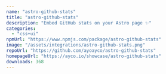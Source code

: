 ```yaml
---
name: "astro-github-stats"
title: "astro-github-stats"
description: "Embed GitHub stats on your Astro page ✨"
categories:
  - "css+ui"
npmUrl: "https://www.npmjs.com/package/astro-github-stats"
image: "/assets/integrations/astro-github-stats.png"
repoUrl: "https://github.com/ayoayco/astro-github-stats"
homepageUrl: "https://ayco.io/showcase/astro-github-stats"
downloads: 368
---
```

